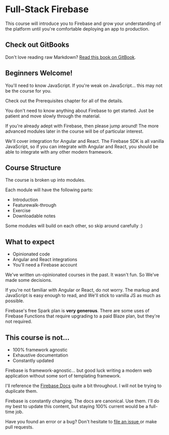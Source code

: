 # Full-Stack Firebase

This course will introduce you to Firebase and grow your understanding of the platform until you're comfortable deploying an app to production.

## Check out GitBooks

Don't love reading raw Markdown? [Read this book on GitBook](https://how-to-firebase.gitbooks.io/full-stack-firebase/content/).

## Beginners Welcome!

You'll need to know JavaScript. If you're weak on JavaScript... this may not be the course for you.

Check out the Prerequisites chapter for all of the details.

You don't need to know anything about Firebase to get started. Just be patient and move slowly through the material.

If you're already adept with Firebase, then please jump around! The more advanced modules later in the course will be of particular interest.

We'll cover integration for Angular and React. The Firebase SDK is all vanilla JavaScript, so if you can integrate with Angular and React, you should be able to integrate with any other modern framework.

## Course Structure

The course is broken up into modules.

Each module will have the following parts:

* Introduction
* Featurewalk-through
* Exercise
* Downloadable notes

Some modules will build on each other, so skip around carefully :\)

## What to expect

* Opinionated code
* Angular and React integrations
* You'll need a Firebase account

We've written un-opinionated courses in the past. It wasn't fun. So We've made some decisions.

If you're not familiar with Angular or React, do not worry. The markup and JavaScript is easy enough to read, and We'll stick to vanilla JS as much as possible.

Firebase's free Spark plan is **very generous**. There are some uses of Firebase Functions that require upgrading to a paid Blaze plan, but they're not required.

## This course is not...

* 100% framework agnostic
* Exhaustive documentation
* Constantly updated

Firebase is framework-agnostic... but good luck writing a modern web application without some sort of templating framework.

I'll reference the [Firebase Docs](https://firebase.google.com/docs/) quite a bit throughout. I will not be trying to duplicate them.

Firebase is constantly changing. The docs are canonical. Use them. I'll do my best to update this content, but staying 100% current would be a full-time job.

Have you found an error or a bug? Don't hesitate to [file an issue ](https://github.com/how-to-firebase/full-stack-firebase/issues) or make pull requests.

